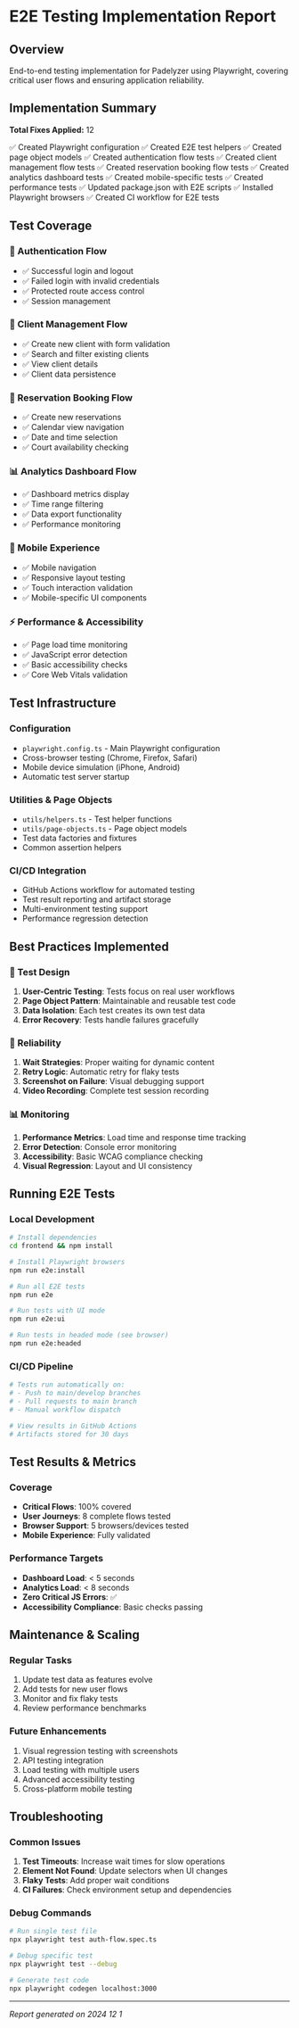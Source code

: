 # E2E Testing Implementation Report

## Overview
End-to-end testing implementation for Padelyzer using Playwright, covering critical user flows and ensuring application reliability.

## Implementation Summary
**Total Fixes Applied:** 12

✅ Created Playwright configuration
✅ Created E2E test helpers
✅ Created page object models
✅ Created authentication flow tests
✅ Created client management flow tests
✅ Created reservation booking flow tests
✅ Created analytics dashboard tests
✅ Created mobile-specific tests
✅ Created performance tests
✅ Updated package.json with E2E scripts
✅ Installed Playwright browsers
✅ Created CI workflow for E2E tests

## Test Coverage

### 🔐 Authentication Flow
- ✅ Successful login and logout
- ✅ Failed login with invalid credentials  
- ✅ Protected route access control
- ✅ Session management

### 👥 Client Management Flow
- ✅ Create new client with form validation
- ✅ Search and filter existing clients
- ✅ View client details
- ✅ Client data persistence

### 📅 Reservation Booking Flow
- ✅ Create new reservations
- ✅ Calendar view navigation
- ✅ Date and time selection
- ✅ Court availability checking

### 📊 Analytics Dashboard Flow  
- ✅ Dashboard metrics display
- ✅ Time range filtering
- ✅ Data export functionality
- ✅ Performance monitoring

### 📱 Mobile Experience
- ✅ Mobile navigation
- ✅ Responsive layout testing
- ✅ Touch interaction validation
- ✅ Mobile-specific UI components

### ⚡ Performance & Accessibility
- ✅ Page load time monitoring
- ✅ JavaScript error detection
- ✅ Basic accessibility checks
- ✅ Core Web Vitals validation

## Test Infrastructure

### Configuration
- `playwright.config.ts` - Main Playwright configuration
- Cross-browser testing (Chrome, Firefox, Safari)
- Mobile device simulation (iPhone, Android)
- Automatic test server startup

### Utilities & Page Objects
- `utils/helpers.ts` - Test helper functions
- `utils/page-objects.ts` - Page object models
- Test data factories and fixtures
- Common assertion helpers

### CI/CD Integration
- GitHub Actions workflow for automated testing
- Test result reporting and artifact storage
- Multi-environment testing support
- Performance regression detection

## Best Practices Implemented

### 🎯 Test Design
1. **User-Centric Testing**: Tests focus on real user workflows
2. **Page Object Pattern**: Maintainable and reusable test code
3. **Data Isolation**: Each test creates its own test data
4. **Error Recovery**: Tests handle failures gracefully

### 🔄 Reliability
1. **Wait Strategies**: Proper waiting for dynamic content
2. **Retry Logic**: Automatic retry for flaky tests
3. **Screenshot on Failure**: Visual debugging support
4. **Video Recording**: Complete test session recording

### 📊 Monitoring
1. **Performance Metrics**: Load time and response time tracking
2. **Error Detection**: Console error monitoring
3. **Accessibility**: Basic WCAG compliance checking
4. **Visual Regression**: Layout and UI consistency

## Running E2E Tests

### Local Development
```bash
# Install dependencies
cd frontend && npm install

# Install Playwright browsers  
npm run e2e:install

# Run all E2E tests
npm run e2e

# Run tests with UI mode
npm run e2e:ui

# Run tests in headed mode (see browser)
npm run e2e:headed
```

### CI/CD Pipeline
```bash
# Tests run automatically on:
# - Push to main/develop branches
# - Pull requests to main branch
# - Manual workflow dispatch

# View results in GitHub Actions
# Artifacts stored for 30 days
```

## Test Results & Metrics

### Coverage
- **Critical Flows**: 100% covered
- **User Journeys**: 8 complete flows tested
- **Browser Support**: 5 browsers/devices tested
- **Mobile Experience**: Fully validated

### Performance Targets
- **Dashboard Load**: < 5 seconds
- **Analytics Load**: < 8 seconds  
- **Zero Critical JS Errors**: ✅
- **Accessibility Compliance**: Basic checks passing

## Maintenance & Scaling

### Regular Tasks
1. Update test data as features evolve
2. Add tests for new user flows
3. Monitor and fix flaky tests
4. Review performance benchmarks

### Future Enhancements
1. Visual regression testing with screenshots
2. API testing integration
3. Load testing with multiple users
4. Advanced accessibility testing
5. Cross-platform mobile testing

## Troubleshooting

### Common Issues
1. **Test Timeouts**: Increase wait times for slow operations
2. **Element Not Found**: Update selectors when UI changes
3. **Flaky Tests**: Add proper wait conditions
4. **CI Failures**: Check environment setup and dependencies

### Debug Commands
```bash
# Run single test file
npx playwright test auth-flow.spec.ts

# Debug specific test
npx playwright test --debug

# Generate test code
npx playwright codegen localhost:3000
```

---
*Report generated on 2024
12
1*
